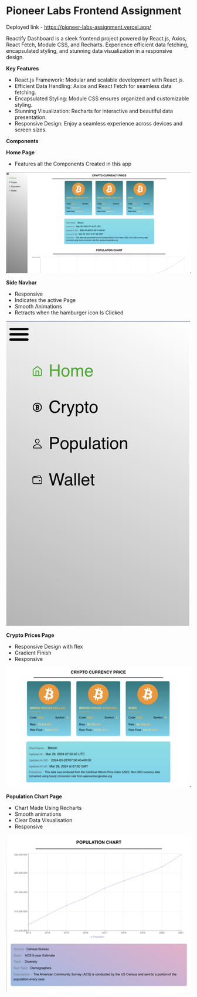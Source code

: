 
# Pioneer Labs Frontend Assignment

Deployed link - https://pioneer-labs-assignment.vercel.app/

Reactify Dashboard is a sleek frontend project powered by React.js, Axios, React Fetch, Module CSS, and Recharts. Experience efficient data fetching, encapsulated styling, and stunning data visualization in a responsive design.

**Key Features**

- React.js Framework: Modular and scalable development with React.js.
- Efficient Data Handling: Axios and React Fetch for seamless data fetching.
- Encapsulated Styling: Module CSS ensures organized and customizable styling.
- Stunning Visualization: Recharts for interactive and beautiful data presentation.
- Responsive Design: Enjoy a seamless experience across devices and screen sizes.

**Components**

**Home Page**
- Features all the Components Created in this app
<img src='./src/Images/home.png'/>

**Side Navbar**

- Responsive
- Indicates the active Page
- Smooth Animations
- Retracts when the hamburger icon Is Clicked

<img src='./src/Images/navbar.png'/>

**Crypto Prices Page**
- Responsive Design with flex
- Gradient Finish
- Responsive

<img src='./src/Images/crypto.png'/>

**Population Chart Page**
- Chart Made Using Recharts
- Smooth animations
- Clear Data Visualisation
- Responsive

<img src='./src/Images/population.png'/>

